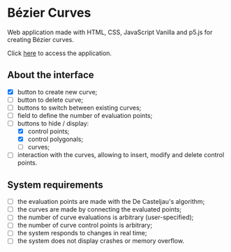# Bézier Curves


Web application made with HTML, CSS, JavaScript Vanilla and p5.js for creating Bézier curves.

Click [here](https://bezier-curves.netlify.app/) to access the application.

## About the interface
- [x] button to create new curve;
- [ ] button to delete curve;
- [ ] buttons to switch between existing curves;
- [ ] field to define the number of evaluation points;
- [ ] buttons to hide / display:
  - [x] control points;
  - [x] control polygonals;
  - [ ] curves;
- [ ] interaction with the curves, allowing to insert, modify and delete control points.

## System requirements
- [ ] the evaluation points are made with the De Casteljau's algorithm;
- [ ] the curves are made by connecting the evaluated points;
- [ ] the number of curve evaluations is arbitrary (user-specified);
- [ ] the number of curve control points is arbitrary;
- [ ] the system responds to changes in real time;
- [ ] the system does not display crashes or memory overflow.
